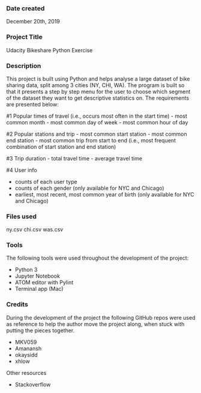 ### Date created
December 20th, 2019

### Project Title
Udacity Bikeshare Python Exercise

### Description
This project is built using Python and helps analyse a large dataset of bike sharing data, split among 3 cities (NY, CHI, WA). The program is built so that it presents a step by step menu for the user to choose which segment of the dataset they want to get descriptive statistics on. The requirements are presented below:

  #1 Popular times of travel (i.e., occurs most often in the start time)
    - most common month
    - most common day of week
    - most common hour of day

  #2 Popular stations and trip
    - most common start station
    - most common end station
    - most common trip from start to end (i.e., most frequent combination of start station and end station)

  #3 Trip duration
    - total travel time
    - average travel time

  #4 User info
  - counts of each user type
  - counts of each gender (only available for NYC and Chicago)
  - earliest, most recent, most common year of birth (only available for NYC and Chicago)

### Files used
ny.csv
chi.csv
was.csv

### Tools
The following tools were used throughout the development of the project:
- Python 3
- Jupyter Notebook
- ATOM editor with Pylint
- Terminal app (Mac)

### Credits
During the development of the project the following GitHub repos were used as reference to help the author move the project along, when stuck with putting the pieces together.
- MKV059
- Amanansh
- okaysidd
- xhlow

Other resources
- Stackoverflow

